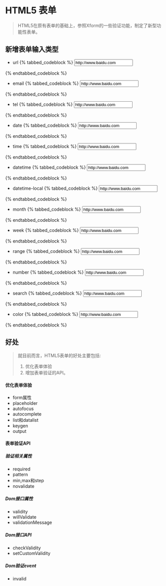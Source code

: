 # HTML5 表单
> HTML5在原有表单的基础上，参照Xform的一些验证功能，制定了新型功能性表单。

## 新增表单输入类型
* url
 {% tabbed_codeblock %}  
  <!-- tab html -->  
  	<input type="" value="http://www.baidu.com" />
  <!-- endtab -->  
 {% endtabbed_codeblock %}
* email
 {% tabbed_codeblock %}  
  <!-- tab html -->  
  	<input type="" value="http://www.baidu.com" />
  <!-- endtab -->  
 {% endtabbed_codeblock %}
* tel
 {% tabbed_codeblock %}  
  <!-- tab html -->  
  	<input type="" value="http://www.baidu.com" />
  <!-- endtab -->  
 {% endtabbed_codeblock %}
* date
 {% tabbed_codeblock %}  
  <!-- tab html -->  
  	<input type="" value="http://www.baidu.com" />
  <!-- endtab -->  
 {% endtabbed_codeblock %}
* time
 {% tabbed_codeblock %}  
  <!-- tab html -->  
  	<input type="" value="http://www.baidu.com" />
  <!-- endtab -->  
 {% endtabbed_codeblock %}
* datetime
 {% tabbed_codeblock %}  
  <!-- tab html -->  
  	<input type="" value="http://www.baidu.com" />
  <!-- endtab -->  
 {% endtabbed_codeblock %}
* datetime-local
 {% tabbed_codeblock %}  
  <!-- tab html -->  
  	<input type="" value="http://www.baidu.com" />
  <!-- endtab -->  
 {% endtabbed_codeblock %}
* month
 {% tabbed_codeblock %}  
  <!-- tab html -->  
  	<input type="" value="http://www.baidu.com" />
  <!-- endtab -->  
 {% endtabbed_codeblock %}
* week
 {% tabbed_codeblock %}  
  <!-- tab html -->  
  	<input type="" value="http://www.baidu.com" />
  <!-- endtab -->  
 {% endtabbed_codeblock %}
* range
 {% tabbed_codeblock %}  
  <!-- tab html -->  
  	<input type="" value="http://www.baidu.com" />
  <!-- endtab -->  
 {% endtabbed_codeblock %}
* number
 {% tabbed_codeblock %}  
  <!-- tab html -->  
  	<input type="" value="http://www.baidu.com" />
  <!-- endtab -->  
 {% endtabbed_codeblock %}
* search
 {% tabbed_codeblock %}  
  <!-- tab html -->  
  	<input type="" value="http://www.baidu.com" />
  <!-- endtab -->  
 {% endtabbed_codeblock %}
* color 
 {% tabbed_codeblock %}  
  <!-- tab html -->  
  	<input type="" value="http://www.baidu.com" />
  <!-- endtab -->  
 {% endtabbed_codeblock %}
 
## 好处
> 就目前而言，HTML5表单的好处主要包括:  
> 1. 优化表单体验  
> 2. 增加表单验证的API。

#### 优化表单体验
* form属性
* placeholder
* autofocus
* autocomplete
* list和datalist
* keygen
* output

#### 表单验证API

##### 验证相关属性
* required
* pattern
* min,max和step
* novalidate

##### Dom接口属性
* validity
* willValidate
* validationMessage

##### Dom接口API
* checkValidity
* setCustomValidity

##### Dom验证event
* invalid

